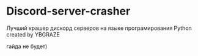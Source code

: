# Discord-server-crasher
Лучший крашер дискорд серверов на языке програмирования Python
created by YBGRAZE

гайда не будет)
